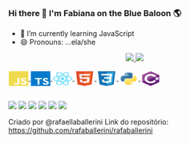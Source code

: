 ### Hi there 👋 I'm Fabiana on the Blue Baloon 🌎


- 🌱 I’m currently learning JavaScript
- 😄 Pronouns: ...ela/she


<div align="center">
  <a href="https://github.com/FabianaRSFF">
  <img height="180em" src="https://github-readme-stats.vercel.app/api?username=fabianarsff&show_icons=true&theme=dracula&include_all_commits=true&count_private=true"/>
  <img height="180em" src="https://github-readme-stats.vercel.app/api/top-langs/?username=fabianarsff&layout=compact&langs_count=7&theme=dracula"/>
</div>


<div style="display: inline_block"><br>
  <img align="center" alt="Rafa-Js" height="30" width="40" src="https://raw.githubusercontent.com/devicons/devicon/master/icons/javascript/javascript-plain.svg">
  <img align="center" alt="Rafa-Ts" height="30" width="40" src="https://raw.githubusercontent.com/devicons/devicon/master/icons/typescript/typescript-plain.svg">
  <img align="center" alt="Rafa-React" height="30" width="40" src="https://raw.githubusercontent.com/devicons/devicon/master/icons/react/react-original.svg">
  <img align="center" alt="Rafa-HTML" height="30" width="40" src="https://raw.githubusercontent.com/devicons/devicon/master/icons/html5/html5-original.svg">
  <img align="center" alt="Rafa-CSS" height="30" width="40" src="https://raw.githubusercontent.com/devicons/devicon/master/icons/css3/css3-original.svg">
  <img align="center" alt="Rafa-Python" height="30" width="40" src="https://raw.githubusercontent.com/devicons/devicon/master/icons/python/python-original.svg">
  <img align="center" alt="Rafa-Csharp" height="30" width="40" src="https://raw.githubusercontent.com/devicons/devicon/master/icons/csharp/csharp-original.svg">
  
</div>
  
  ##
  
  <div>
   <a href="https://instagram.com/fabiana_de_franca" target="_blank"><img src="https://img.shields.io/badge/-Instagram-%23E4405F?style=for-the-badge&logo=instagram&logoColor=white" target="_blank"></a>
   <a href="https://discord.gg/Fabiana#9404" target="_blank"><img src="https://img.shields.io/badge/Discord-7289DA?style=for-the-badge&logo=discord&logoColor=white" target="_blank"></a> 
   <a href = "mailto:fabianarsantos@gmail.com"><img src="https://img.shields.io/badge/-Gmail-%23333?style=for-the-badge&logo=gmail&logoColor=white" target="_blank"></a>
    <a href="https://www.linkedin.com/in/fabianarsff" target="_blank"><img src="https://img.shields.io/badge/-LinkedIn-%230077B5?style=for-the-badge&logo=linkedin&logoColor=white" target="_blank"></a> 
    <a href="https://www.facebook.com/fabianarsff" target="_blank"><img src="https://img.shields.io/badge/Facebook-1877F2?style=for-the-badge&logo=facebook&logoColor=white target="_blank"></a> 
    <a href="https://twitter.com/FabianaRSFF" target="_blank"><img src="https://img.shields.io/badge/Twitter-1DA1F2?style=for-the-badge&logo=twitter&logoColor=white target="_blank"></a>
   </div>
  
  
  Criado por @rafaellaballerini 
  Link do repositório:
  https://github.com/rafaballerini/rafaballerini
  
